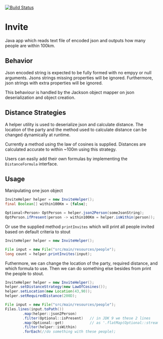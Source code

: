 [![Build Status](https://travis-ci.org/mantisMolloy/Invite.svg?branch=master)](https://travis-ci.org/mantisMolloy/Invite)
# Invite

Java app which reads text file of encoded json and outputs how many people are within 100km.

## Behavior

Json encoded string is expected to be fully formed with no empyy or null arguments. Jsons strings missing properties will be ignored. Furthermore, json strings with extra properties will be ignored.

This behaviour is handled by the Jackson object mapper on json deserialization and object creation.

## Distance Strategies

A helper utility is used to deserialize json and calculate distance. The location of the party and the method used to calculate distance can be changed dynamically at runtime.

Currently a method using the law of cosines is supplied. Distances are calculated accurate to within ~100m using this strategy.

Users can easliy add their own formulas by implementing the `DistanceFormula` interface.

## Usage

Manipulating one json object


```java
InviteHelper helper = new InviteHelper(); 
final Boolean[] within100Km = {false};

Optional<Person> OptPerson = helper.json2Person(someJsonString);
OptPerson.ifPresent(person -> within100Km = helper.isWithin(person));
```

Or use the supplied method `printInvites` which will print all people invited based on default criteria to stout

```java
InviteHelper helper = new InviteHelper();

File input = new File("src/main/resources/people");
long count = helper.printInvites(input);
```

Futhermore, we can change the location of the party, required distance, and which formula to use. Then we can do something else besides from print the people to stout.


```java
InviteHelper helper = new InviteHelper();
helper.setDistanceStrategy(new LawOfCosines());
helper.setLocation(new Location(43,90));
helper.setRequiredDistance(200D);

File input = new File("src/main/resources/people");
Files.lines(input.toPath())
        .map(helper::json2Person)
        .filter(Optional::isPresent)   // in JDK 9 we these 2 lines
        .map(Optional::get)            // as '.flatMap(Optional::stream)'
        .filter(helper::isWithin)
        .forEach(//do something with these people);
```
